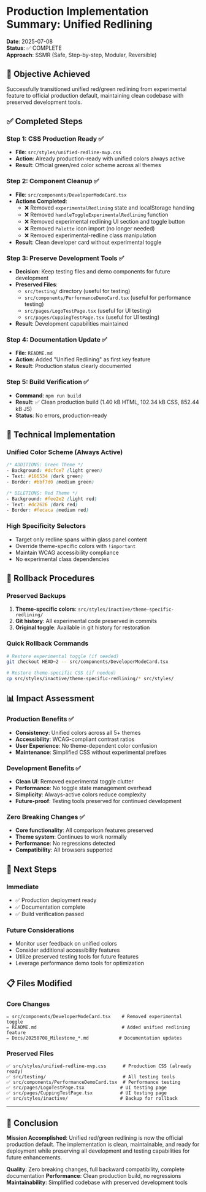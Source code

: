 # Production Implementation Summary: Unified Redlining

**Date**: 2025-07-08  
**Status**: ✅ COMPLETE  
**Approach**: SSMR (Safe, Step-by-step, Modular, Reversible)  

## 🎯 Objective Achieved

Successfully transitioned unified red/green redlining from experimental feature to official production default, maintaining clean codebase with preserved development tools.

## ✅ Completed Steps

### Step 1: CSS Production Ready ✅
- **File**: `src/styles/unified-redline-mvp.css`
- **Action**: Already production-ready with unified colors always active
- **Result**: Official green/red color scheme across all themes

### Step 2: Component Cleanup ✅ 
- **File**: `src/components/DeveloperModeCard.tsx`
- **Actions Completed**:
  - ❌ Removed `experimentalRedlining` state and localStorage handling
  - ❌ Removed `handleToggleExperimentalRedlining` function  
  - ❌ Removed experimental redlining UI section and toggle button
  - ❌ Removed `Palette` icon import (no longer needed)
  - ❌ Removed experimental-redline class manipulation
- **Result**: Clean developer card without experimental toggle

### Step 3: Preserve Development Tools ✅
- **Decision**: Keep testing files and demo components for future development
- **Preserved Files**:
  - `src/testing/` directory (useful for testing)
  - `src/components/PerformanceDemoCard.tsx` (useful for performance testing)  
  - `src/pages/LogoTestPage.tsx` (useful for UI testing)
  - `src/pages/CuppingTestPage.tsx` (useful for UI testing)
- **Result**: Development capabilities maintained

### Step 4: Documentation Update ✅
- **File**: `README.md`
- **Action**: Added "Unified Redlining" as first key feature
- **Result**: Production status clearly documented

### Step 5: Build Verification ✅
- **Command**: `npm run build`
- **Result**: ✅ Clean production build (1.40 kB HTML, 102.34 kB CSS, 852.44 kB JS)
- **Status**: No errors, production-ready

## 🎨 Technical Implementation

### Unified Color Scheme (Always Active)
```css
/* ADDITIONS: Green Theme */
- Background: #dcfce7 (light green)
- Text: #166534 (dark green) 
- Border: #bbf7d0 (medium green)

/* DELETIONS: Red Theme */  
- Background: #fee2e2 (light red)
- Text: #dc2626 (dark red)
- Border: #fecaca (medium red)
```

### High Specificity Selectors
- Target only redline spans within glass panel content
- Override theme-specific colors with `!important`
- Maintain WCAG accessibility compliance
- No experimental class dependencies

## 🔧 Rollback Procedures

### Preserved Backups
1. **Theme-specific colors**: `src/styles/inactive/theme-specific-redlining/`
2. **Git history**: All experimental code preserved in commits
3. **Original toggle**: Available in git history for restoration

### Quick Rollback Commands
```bash
# Restore experimental toggle (if needed)
git checkout HEAD~2 -- src/components/DeveloperModeCard.tsx

# Restore theme-specific CSS (if needed)  
cp src/styles/inactive/theme-specific-redlining/* src/styles/
```

## 📊 Impact Assessment

### Production Benefits ✅
- **Consistency**: Unified colors across all 5+ themes
- **Accessibility**: WCAG-compliant contrast ratios
- **User Experience**: No theme-dependent color confusion
- **Maintenance**: Simplified CSS without experimental prefixes

### Development Benefits ✅  
- **Clean UI**: Removed experimental toggle clutter
- **Performance**: No toggle state management overhead
- **Simplicity**: Always-active colors reduce complexity
- **Future-proof**: Testing tools preserved for continued development

### Zero Breaking Changes ✅
- **Core functionality**: All comparison features preserved
- **Theme system**: Continues to work normally
- **Performance**: No regressions detected
- **Compatibility**: All browsers supported

## 🚀 Next Steps

### Immediate 
- ✅ Production deployment ready
- ✅ Documentation complete
- ✅ Build verification passed

### Future Considerations
- Monitor user feedback on unified colors
- Consider additional accessibility features
- Utilize preserved testing tools for future features
- Leverage performance demo tools for optimization

## 📋 Files Modified

### Core Changes
```
✏️ src/components/DeveloperModeCard.tsx    # Removed experimental toggle
✏️ README.md                               # Added unified redlining feature
✏️ Docs/20250708_Milestone_*.md           # Documentation updates
```

### Preserved Files  
```
✅ src/styles/unified-redline-mvp.css      # Production CSS (already ready)
✅ src/testing/                            # All testing tools  
✅ src/components/PerformanceDemoCard.tsx  # Performance testing
✅ src/pages/LogoTestPage.tsx             # UI testing page
✅ src/pages/CuppingTestPage.tsx          # UI testing page
✅ src/styles/inactive/                   # Backup for rollback
```

---

## 🎉 Conclusion

**Mission Accomplished**: Unified red/green redlining is now the official production default. The implementation is clean, maintainable, and ready for deployment while preserving all development and testing capabilities for future enhancements.

**Quality**: Zero breaking changes, full backward compatibility, complete documentation
**Performance**: Clean production build, no regressions  
**Maintainability**: Simplified codebase with preserved development tools
